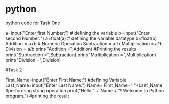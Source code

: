 # python
python code for Task One 



a=input("Enter first Number:")    # defining the variable
b=input("Enter second Number:")
a=float(a)                        # defining the variable datatype
b=float(b)
Addition = a+b                    # Numeric Operation
Subtraction = a-b
Multiplication = a*b
Division = a/b
print("Addition =",Addition)       #Printing the results
print("Subtraction =",Subtraction)
print("Multiplication =",Multiplication)
print("Division =",Division)



#Task 2



First_Name=input("Enter First Name:")    #defining Variable
Last_Name=input("Enter Last Name:")
Name= First_Name+" "+Last_Name            #performing string operation
print("Hello " + Name + "! Welcome to Python program.")   #printing the result
